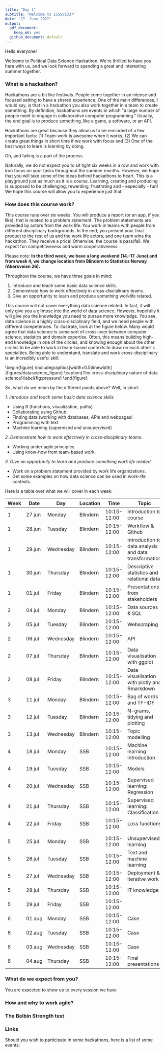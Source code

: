 ```yaml
---
title: "Day 1"
subtitle: "Welcome to ISSSV1337"
date: "27. June 2022"
output:
  pdf_document: 
    keep_md: yes
  github_document: default
---
```


Hello everyone!

Welcome to Political Data Science Hackathon. We're thrilled to have you here with us, and we look forward to spending a great and interesting summer together.


### What is a hackathon?

Hackathons are a bit like festivals. People come together in an intense and focused setting to have a shared experience. One of the main differences, I would say, is that in a hackathon you also work together in a team to create something. By definition, hackathons are events in which "a large number of people meet to engage in collaborative computer programming." Usually, the end goal is to produce something, like a game, a software, or an API.

Hackathons are great because they allow us to be reminded of a few important facts: (1) Team-work is awesome when it works, (2) We can create great things in short time if we work with focus and (3) One of the best ways to learn is learning by doing.

Oh, and failing is a part of the process.

Naturally, we do not expect you to sit tight six weeks in a row and work with iron focus on your tasks throughout the summer months. However, we hope that you will take some of the ideas behind hackathons to heart. This is a playground just as much as it is a course. Learning, creating and producing is supposed to be challenging, rewarding, frustrating and - especially - fun! We hope this course will allow you to experience just that.


### How does this course work?

This course runs over six weeks. You will produce a report (or an app, if you like), that is related to a problem statement. The problem statements are provided by actors from the work life. You work in teams with people from different disciplinary backgrounds. In the end, you present your final product to the rest of us and the work life actors, and one team wins the hackathon. They receive a price! Otherwise, the course is pass/fail. We expect fun competitiveness and warm cooperativeness.

Please note: **In the third week, we have a long weekend (14.-17. June) and from week 4, we change location from Blindern to Statistics Norway (Akersveien 26).**

Throughout the course, we have three goals in mind:

1.  Introduce and teach some basic data science skills.
2.  Demonstrate how to work effectively in cross-disciplinary teams.
3.  Give an opportunity to learn and produce something worklife related.

This course will not cover everything data science related. In fact, it will only give you a glimpse into the world of data science. However, hopefully it will give you the knowledge you need to pursue more knowledge. You see, data science is a highly cross-disciplinary field, and we need people with different competences. To illustrate, look at the figure below. Many would agree that data science is some sort of cross-over between computer science, statistics and domain expertise. Often, this means building high-end knowledge in one of the circles, and knowing enough about the other circles to be able to work in team-based contexts to draw on each other's specialties. Being able to understand, translate and work cross-disciplinary is an incredibly useful skill.

\begin{figure}
\includegraphics[width=0.5\linewidth]{figures/datascience_figure} \caption{The cross-disciplinary nature of data science}\label{fig:pressure}
\end{figure}

So, what do we mean by the different points above? Well, in short:

*1. Introduce and teach some basic data science skills.*

-   Using R (functions, visualization, paths)
-   Collaborating using Github
-   Finding data (working with databases, APIs and webpages)
-   Programming with text
-   Machine learning (supervised and unsupervised)

*2. Demonstrate how to work effectively in cross-disciplinary teams.*

-   Working under agile principles.
-   Using know-how from team-based work.

*3. Give an opportunity to learn and produce something work life related.*

-   Work on a problem statement provided by work life organizations.
-   Get some examples on how data science can be used in work-life contexts.


Here is a table over what we will cover in each week:

| Week | Date   | Day       | Location | Time        | Topic                                                   |
|------|--------|-----------|----------|-------------|---------------------------------------------------------|
| 1    | 27.jun | Monday    | Blindern | 10:15-12:00 | Introduction to course                                  |
| 1    | 28.jun | Tuesday   | Blindern | 10:15-12:00 | Workflow & Github                                       |
| 1    | 29.jun | Wednesday | Blindern | 10:15-12:00 | Introduction to data analysis and   data transformation |
| 1    | 30.jun | Thursday  | Blindern | 10:15-12:00 | Descriptive statistics and   relational data            |
| 1    | 01.jul | Friday    | Blindern | 10:15-12:00 | Presentations from stakeholders                         |
| 2    | 04.jul | Monday    | Blindern | 10:15-12:00 | Data sources & SQL                                      |
| 2    | 05.jul | Tuesday   | Blindern | 10:15-12:00 | Webscraping                                             |
| 2    | 06.jul | Wednesday | Blindern | 10:15-12:00 | API                                                     |
| 2    | 07.jul | Thursday  | Blindern | 10:15-12:00 | Data visualisation with ggplot                          |
| 2    | 08.jul | Friday    | Blindern | 10:15-12:00 | Data visualisation with plotly and   Rmarkdown          |
| 3    | 11.jul | Monday    | Blindern | 10:15-12:00 | Bag of words and TF-IDF                                 |
| 3    | 12.jul | Tuesday   | Blindern | 10:15-12:00 | N-grams, tidying and plotting                           |
| 3    | 13.jul | Wednesday | Blindern | 10:15-12:00 | Topic modelling                                         |
| 4    | 18.jul | Monday    | SSB      | 10:15-12:00 | Machine learning introduction                           |
| 4    | 19.jul | Tuesday   | SSB      | 10:15-12:00 | Models                                                  |
| 4    | 20.jul | Wednesday | SSB      | 10:15-12:00 | Supervised learning: Regression                         |
| 4    | 21.jul | Thursday  | SSB      | 10:15-12:00 | Supervised learning:   Classification                   |
| 4    | 22.jul | Friday    | SSB      | 10:15-12:00 | Loss functions                                          |
|      |        |           |          |             |                                                         |
|      |        |           |          |             |                                                         |
| 5    | 25.jul | Monday    | SSB      | 10:15-12:00 | Unsupervised learning                                   |
| 5    | 26.jul | Tuesday   | SSB      | 10:15-12:00 | Text and machine learning                               |
| 5    | 27.jul | Wednesday | SSB      | 10:15-12:00 | Deployment & iterative work                             |
| 5    | 28.jul | Thursday  | SSB      | 10:15-12:00 | IT knowledge                                            |
| 5    | 29.jul | Friday    | SSB      | 10:15-12:00 |                                                         |
| 6    | 01.aug | Monday    | SSB      | 10:15-12:00 | Case                                                    |
| 6    | 02.aug | Tuesday   | SSB      | 10:15-12:00 | Case                                                    |
| 6    | 03.aug | Wednesday | SSB      | 10:15-12:00 | Case                                                    |
| 6    | 04.aug | Thursday  | SSB      | 10:15-12:00 | Final presentations                                     |


### What do we expect from you?

You are expected to show up to every session we have

### How and why to work agile?

### The Belbin Strength test

### Links

Should you wish to participate in some hackathons, here is a list of some events:
